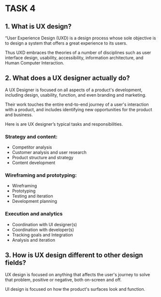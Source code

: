 # TASK 4

## 1.	 What is UX design?

“User Experience Design (UXD) is a design process whose sole objective is to design a system that offers a great experience to its users. 

Thus UXD embraces the theories of a number of disciplines such as user interface design, usability, accessibility, information architecture, and Human Computer Interaction.

## 2.	 What does a UX designer actually do?

A UX Designer is focused on all aspects of a product's development, including design, usability, function, and even branding and marketing. 

Their work touches the entire end-to-end journey of a user's interaction with a product, and includes identifying new opportunities for the product and business.

Here is are UX designer’s typical tasks and responsibilities. 

### Strategy and content:

* Competitor analysis
* Customer analysis and user research
* Product structure and strategy
* Content development

### Wireframing and prototyping:

* Wireframing
* Prototyping
* Testing and iteration
* Development planning


### Execution and analytics

* Coordination with UI designer(s)
* Coordination with developer(s)
* Tracking goals and Integration
* Analysis and iteration


## 3.	How is UX design different to other design fields?

UX design is focused on anything that affects the user's journey to solve that problem, positive or negative, both on-screen and off. 

UI design is focused on how the product's surfaces look and function.

